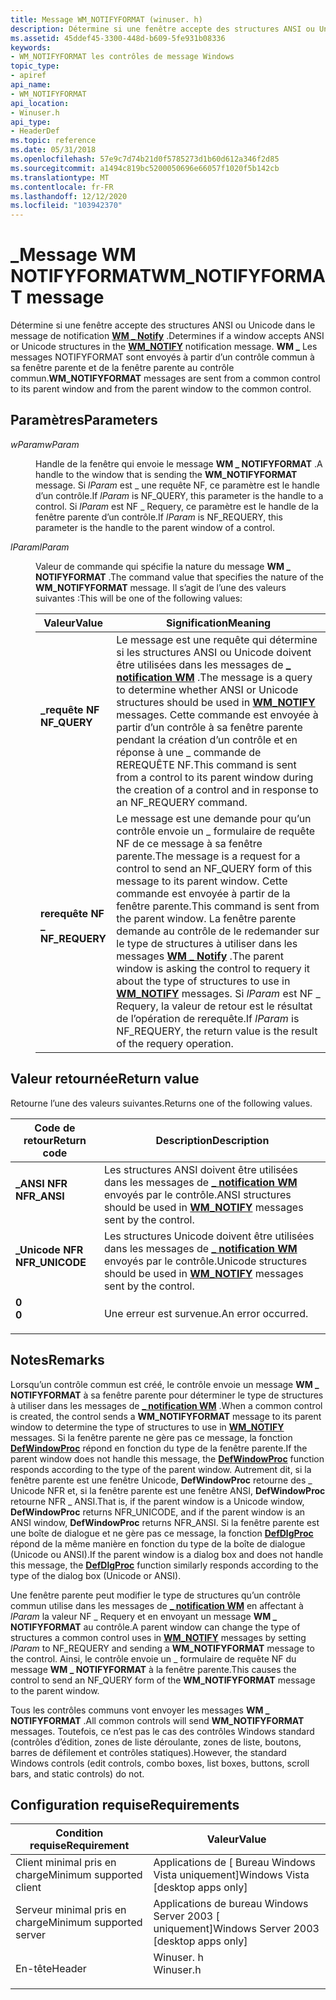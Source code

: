 ```yaml
---
title: Message WM_NOTIFYFORMAT (winuser. h)
description: Détermine si une fenêtre accepte des structures ANSI ou Unicode dans le \_ message de notification WM Notify. Les \_ messages WM NOTIFYFORMAT sont envoyés à partir d’un contrôle commun à sa fenêtre parente et de la fenêtre parente au contrôle commun.
ms.assetid: 45ddef45-3300-448d-b609-5fe931b08336
keywords:
- WM_NOTIFYFORMAT les contrôles de message Windows
topic_type:
- apiref
api_name:
- WM_NOTIFYFORMAT
api_location:
- Winuser.h
api_type:
- HeaderDef
ms.topic: reference
ms.date: 05/31/2018
ms.openlocfilehash: 57e9c7d74b21d0f5785273d1b60d612a346f2d85
ms.sourcegitcommit: a1494c819bc5200050696e66057f1020f5b142cb
ms.translationtype: MT
ms.contentlocale: fr-FR
ms.lasthandoff: 12/12/2020
ms.locfileid: "103942370"
---
```

# <a name="wm_notifyformat-message"></a><span data-ttu-id="90c71-105">\_Message WM NOTIFYFORMAT</span><span class="sxs-lookup"><span data-stu-id="90c71-105">WM\_NOTIFYFORMAT message</span></span>

<span data-ttu-id="90c71-106">Détermine si une fenêtre accepte des structures ANSI ou Unicode dans le message de notification [**WM \_ Notify**](wm-notify.md) .</span><span class="sxs-lookup"><span data-stu-id="90c71-106">Determines if a window accepts ANSI or Unicode structures in the [**WM\_NOTIFY**](wm-notify.md) notification message.</span></span> <span data-ttu-id="90c71-107">**WM \_** Les messages NOTIFYFORMAT sont envoyés à partir d’un contrôle commun à sa fenêtre parente et de la fenêtre parente au contrôle commun.</span><span class="sxs-lookup"><span data-stu-id="90c71-107">**WM\_NOTIFYFORMAT** messages are sent from a common control to its parent window and from the parent window to the common control.</span></span>

## <a name="parameters"></a><span data-ttu-id="90c71-108">Paramètres</span><span class="sxs-lookup"><span data-stu-id="90c71-108">Parameters</span></span>

<dl> <dt>

<span data-ttu-id="90c71-109">*wParam*</span><span class="sxs-lookup"><span data-stu-id="90c71-109">*wParam*</span></span> 
</dt> <dd>

<span data-ttu-id="90c71-110">Handle de la fenêtre qui envoie le message **WM \_ NOTIFYFORMAT** .</span><span class="sxs-lookup"><span data-stu-id="90c71-110">A handle to the window that is sending the **WM\_NOTIFYFORMAT** message.</span></span> <span data-ttu-id="90c71-111">Si *lParam* est \_ une requête NF, ce paramètre est le handle d’un contrôle.</span><span class="sxs-lookup"><span data-stu-id="90c71-111">If *lParam* is NF\_QUERY, this parameter is the handle to a control.</span></span> <span data-ttu-id="90c71-112">Si *lParam* est NF \_ Requery, ce paramètre est le handle de la fenêtre parente d’un contrôle.</span><span class="sxs-lookup"><span data-stu-id="90c71-112">If *lParam* is NF\_REQUERY, this parameter is the handle to the parent window of a control.</span></span>

</dd> <dt>

<span data-ttu-id="90c71-113">*lParam*</span><span class="sxs-lookup"><span data-stu-id="90c71-113">*lParam*</span></span> 
</dt> <dd>

<span data-ttu-id="90c71-114">Valeur de commande qui spécifie la nature du message **WM \_ NOTIFYFORMAT** .</span><span class="sxs-lookup"><span data-stu-id="90c71-114">The command value that specifies the nature of the **WM\_NOTIFYFORMAT** message.</span></span> <span data-ttu-id="90c71-115">Il s’agit de l’une des valeurs suivantes :</span><span class="sxs-lookup"><span data-stu-id="90c71-115">This will be one of the following values:</span></span>



| <span data-ttu-id="90c71-116">Valeur</span><span class="sxs-lookup"><span data-stu-id="90c71-116">Value</span></span>                                                                                                                                                | <span data-ttu-id="90c71-117">Signification</span><span class="sxs-lookup"><span data-stu-id="90c71-117">Meaning</span></span>                                                                                                                                                                                                                                                                                                                                                                                    |
|------------------------------------------------------------------------------------------------------------------------------------------------------|--------------------------------------------------------------------------------------------------------------------------------------------------------------------------------------------------------------------------------------------------------------------------------------------------------------------------------------------------------------------------------------------|
| <span id="NF_QUERY"></span><span id="nf_query"></span><dl> <span data-ttu-id="90c71-118"><dt>**\_requête NF**</dt></span><span class="sxs-lookup"><span data-stu-id="90c71-118"><dt>**NF\_QUERY**</dt></span></span> </dl>       | <span data-ttu-id="90c71-119">Le message est une requête qui détermine si les structures ANSI ou Unicode doivent être utilisées dans les messages de [**\_ notification WM**](wm-notify.md) .</span><span class="sxs-lookup"><span data-stu-id="90c71-119">The message is a query to determine whether ANSI or Unicode structures should be used in [**WM\_NOTIFY**](wm-notify.md) messages.</span></span> <span data-ttu-id="90c71-120">Cette commande est envoyée à partir d’un contrôle à sa fenêtre parente pendant la création d’un contrôle et en réponse à une \_ commande de REREQUÊTE NF.</span><span class="sxs-lookup"><span data-stu-id="90c71-120">This command is sent from a control to its parent window during the creation of a control and in response to an NF\_REQUERY command.</span></span><br/>                                                                                                         |
| <span id="NF_REQUERY"></span><span id="nf_requery"></span><dl> <span data-ttu-id="90c71-121"><dt>**rerequête NF \_**</dt></span><span class="sxs-lookup"><span data-stu-id="90c71-121"><dt>**NF\_REQUERY**</dt></span></span> </dl> | <span data-ttu-id="90c71-122">Le message est une demande pour qu’un contrôle envoie un \_ formulaire de requête NF de ce message à sa fenêtre parente.</span><span class="sxs-lookup"><span data-stu-id="90c71-122">The message is a request for a control to send an NF\_QUERY form of this message to its parent window.</span></span> <span data-ttu-id="90c71-123">Cette commande est envoyée à partir de la fenêtre parente.</span><span class="sxs-lookup"><span data-stu-id="90c71-123">This command is sent from the parent window.</span></span> <span data-ttu-id="90c71-124">La fenêtre parente demande au contrôle de le redemander sur le type de structures à utiliser dans les messages [**WM \_ Notify**](wm-notify.md) .</span><span class="sxs-lookup"><span data-stu-id="90c71-124">The parent window is asking the control to requery it about the type of structures to use in [**WM\_NOTIFY**](wm-notify.md) messages.</span></span> <span data-ttu-id="90c71-125">Si *lParam* est NF \_ Requery, la valeur de retour est le résultat de l’opération de rerequête.</span><span class="sxs-lookup"><span data-stu-id="90c71-125">If *lParam* is NF\_REQUERY, the return value is the result of the requery operation.</span></span><br/> |



 

</dd> </dl>

## <a name="return-value"></a><span data-ttu-id="90c71-126">Valeur retournée</span><span class="sxs-lookup"><span data-stu-id="90c71-126">Return value</span></span>

<span data-ttu-id="90c71-127">Retourne l’une des valeurs suivantes.</span><span class="sxs-lookup"><span data-stu-id="90c71-127">Returns one of the following values.</span></span>



| <span data-ttu-id="90c71-128">Code de retour</span><span class="sxs-lookup"><span data-stu-id="90c71-128">Return code</span></span>                                                                                 | <span data-ttu-id="90c71-129">Description</span><span class="sxs-lookup"><span data-stu-id="90c71-129">Description</span></span>                                                                                                    |
|---------------------------------------------------------------------------------------------|----------------------------------------------------------------------------------------------------------------|
| <dl> <span data-ttu-id="90c71-130"><dt>**\_ANSI NFR**</dt></span><span class="sxs-lookup"><span data-stu-id="90c71-130"><dt>**NFR\_ANSI**</dt></span></span> </dl>    | <span data-ttu-id="90c71-131">Les structures ANSI doivent être utilisées dans les messages de [**\_ notification WM**](wm-notify.md) envoyés par le contrôle.</span><span class="sxs-lookup"><span data-stu-id="90c71-131">ANSI structures should be used in [**WM\_NOTIFY**](wm-notify.md) messages sent by the control.</span></span><br/>     |
| <dl> <span data-ttu-id="90c71-132"><dt>**\_Unicode NFR**</dt></span><span class="sxs-lookup"><span data-stu-id="90c71-132"><dt>**NFR\_UNICODE**</dt></span></span> </dl> | <span data-ttu-id="90c71-133">Les structures Unicode doivent être utilisées dans les messages de [**\_ notification WM**](wm-notify.md) envoyés par le contrôle.</span><span class="sxs-lookup"><span data-stu-id="90c71-133">Unicode structures should be used in [**WM\_NOTIFY**](wm-notify.md) messages sent by the control.</span></span> <br/> |
| <dl> <span data-ttu-id="90c71-134"><dt>**0**</dt></span><span class="sxs-lookup"><span data-stu-id="90c71-134"><dt>**0**</dt></span></span> </dl>            | <span data-ttu-id="90c71-135">Une erreur est survenue.</span><span class="sxs-lookup"><span data-stu-id="90c71-135">An error occurred.</span></span><br/>                                                                                  |



 

## <a name="remarks"></a><span data-ttu-id="90c71-136">Notes</span><span class="sxs-lookup"><span data-stu-id="90c71-136">Remarks</span></span>

<span data-ttu-id="90c71-137">Lorsqu’un contrôle commun est créé, le contrôle envoie un message **WM \_ NOTIFYFORMAT** à sa fenêtre parente pour déterminer le type de structures à utiliser dans les messages de [**\_ notification WM**](wm-notify.md) .</span><span class="sxs-lookup"><span data-stu-id="90c71-137">When a common control is created, the control sends a **WM\_NOTIFYFORMAT** message to its parent window to determine the type of structures to use in [**WM\_NOTIFY**](wm-notify.md) messages.</span></span> <span data-ttu-id="90c71-138">Si la fenêtre parente ne gère pas ce message, la fonction [**DefWindowProc**](/windows/desktop/api/winuser/nf-winuser-defwindowproca) répond en fonction du type de la fenêtre parente.</span><span class="sxs-lookup"><span data-stu-id="90c71-138">If the parent window does not handle this message, the [**DefWindowProc**](/windows/desktop/api/winuser/nf-winuser-defwindowproca) function responds according to the type of the parent window.</span></span> <span data-ttu-id="90c71-139">Autrement dit, si la fenêtre parente est une fenêtre Unicode, **DefWindowProc** retourne des \_ Unicode NFR et, si la fenêtre parente est une fenêtre ANSI, **DefWindowProc** retourne NFR \_ ANSI.</span><span class="sxs-lookup"><span data-stu-id="90c71-139">That is, if the parent window is a Unicode window, **DefWindowProc** returns NFR\_UNICODE, and if the parent window is an ANSI window, **DefWindowProc** returns NFR\_ANSI.</span></span> <span data-ttu-id="90c71-140">Si la fenêtre parente est une boîte de dialogue et ne gère pas ce message, la fonction [**DefDlgProc**](/windows/desktop/api/winuser/nf-winuser-defdlgprocw) répond de la même manière en fonction du type de la boîte de dialogue (Unicode ou ANSI).</span><span class="sxs-lookup"><span data-stu-id="90c71-140">If the parent window is a dialog box and does not handle this message, the [**DefDlgProc**](/windows/desktop/api/winuser/nf-winuser-defdlgprocw) function similarly responds according to the type of the dialog box (Unicode or ANSI).</span></span>

<span data-ttu-id="90c71-141">Une fenêtre parente peut modifier le type de structures qu’un contrôle commun utilise dans les messages de [**\_ notification WM**](wm-notify.md) en affectant à *lParam* la valeur NF \_ Requery et en envoyant un message **WM \_ NOTIFYFORMAT** au contrôle.</span><span class="sxs-lookup"><span data-stu-id="90c71-141">A parent window can change the type of structures a common control uses in [**WM\_NOTIFY**](wm-notify.md) messages by setting *lParam* to NF\_REQUERY and sending a **WM\_NOTIFYFORMAT** message to the control.</span></span> <span data-ttu-id="90c71-142">Ainsi, le contrôle envoie un \_ formulaire de requête NF du message **WM \_ NOTIFYFORMAT** à la fenêtre parente.</span><span class="sxs-lookup"><span data-stu-id="90c71-142">This causes the control to send an NF\_QUERY form of the **WM\_NOTIFYFORMAT** message to the parent window.</span></span>

<span data-ttu-id="90c71-143">Tous les contrôles communs vont envoyer les messages **WM \_ NOTIFYFORMAT** .</span><span class="sxs-lookup"><span data-stu-id="90c71-143">All common controls will send **WM\_NOTIFYFORMAT** messages.</span></span> <span data-ttu-id="90c71-144">Toutefois, ce n’est pas le cas des contrôles Windows standard (contrôles d’édition, zones de liste déroulante, zones de liste, boutons, barres de défilement et contrôles statiques).</span><span class="sxs-lookup"><span data-stu-id="90c71-144">However, the standard Windows controls (edit controls, combo boxes, list boxes, buttons, scroll bars, and static controls) do not.</span></span>

## <a name="requirements"></a><span data-ttu-id="90c71-145">Configuration requise</span><span class="sxs-lookup"><span data-stu-id="90c71-145">Requirements</span></span>



| <span data-ttu-id="90c71-146">Condition requise</span><span class="sxs-lookup"><span data-stu-id="90c71-146">Requirement</span></span> | <span data-ttu-id="90c71-147">Valeur</span><span class="sxs-lookup"><span data-stu-id="90c71-147">Value</span></span> |
|-------------------------------------|--------------------------------------------------------------------------------------|
| <span data-ttu-id="90c71-148">Client minimal pris en charge</span><span class="sxs-lookup"><span data-stu-id="90c71-148">Minimum supported client</span></span><br/> | <span data-ttu-id="90c71-149">Applications de \[ Bureau Windows Vista uniquement\]</span><span class="sxs-lookup"><span data-stu-id="90c71-149">Windows Vista \[desktop apps only\]</span></span><br/>                                       |
| <span data-ttu-id="90c71-150">Serveur minimal pris en charge</span><span class="sxs-lookup"><span data-stu-id="90c71-150">Minimum supported server</span></span><br/> | <span data-ttu-id="90c71-151">Applications de bureau Windows Server 2003 \[ uniquement\]</span><span class="sxs-lookup"><span data-stu-id="90c71-151">Windows Server 2003 \[desktop apps only\]</span></span><br/>                                 |
| <span data-ttu-id="90c71-152">En-tête</span><span class="sxs-lookup"><span data-stu-id="90c71-152">Header</span></span><br/>                   | <dl> <span data-ttu-id="90c71-153"><dt>Winuser. h</dt></span><span class="sxs-lookup"><span data-stu-id="90c71-153"><dt>Winuser.h</dt></span></span> </dl> |



 

